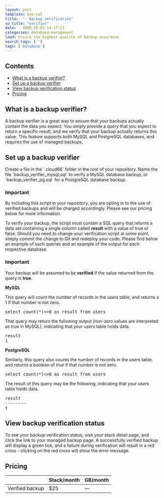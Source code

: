 ```yaml
---
layout: post
template: one-col
title:  "- Backup verification"
so_title: "verifier"
date:   4000-10-03 14:17:13
categories: database-management
lead: Ensure the highest quality of backup assurance
search-tags: ['']
tags: ['Database']
---
```


<h2>Contents</h2>
<ul class="page-toc">
	<li>
		<a href="#what">What is a backup verifier?</a>
	</li>
	<li>
		<a href="#usage">Set up a backup verifier</a>
	</li>
    <li>
        <a href="#view">View backup verification status</a>
    </li>    
	<li>
		<a href="#pricing">Pricing</a>
	</li>
</ul>

<h2 id="what">What is a backup verifier?</h2>
A backup verifier is a great way to ensure that your backups actually contain the data you expect. You simply provide a query that you expect to return a specific result, and we verify that your backup actually returns this value. This feature supports both MySQL and PostgreSQL databases, and requires the use of managed backups.

<h2 id="usage">Set up a backup verifier</h2>
Create a file in the `.cloud66` folder in the root of your repository. Name the file `backup_verifier_mysql.sql` to verify a MySQL database backup, or `backup_verifier_pg.sql` for a PostgreSQL database backup.

<div class="notice notice-standalone">
		<h3>Important</h3>
		<p>By including this script in your repository, you are opting in to the use of verified backups and will be charged accordingly. Please see our pricing below for more information.</p>
</div>

To verify your backup, the script must contain a SQL query that returns a data set containing a single column called **result** with a value of true or false. Should you need to change your verification script at some point, simply commit the change to Git and redeploy your code. Please find below an example of such queries and an example of the output for each respective database.

<div class="notice notice-standalone">
		<h3>Important</h3>
		<p>Your backup will be assumed to be <b>verified</b> if the value returned from the query is <b>true</b>.</p>
</div>

**MySQL**

This query will count the number of records in the *users* table, and returns a 1 if that number is not zero.
<pre class='terminal-commands'>
select count(*)<>0 as result from users
</pre>

That query may return the following output (non-zero values are interpreted as true in MySQL), indicating that your *users* table holds data.
<pre class='terminal-commands'>
result
1
</pre>

**PostgreSQL**

Similarly, this query also counts the number of records in the *users* table, and returns a boolean of _true_ if that number is not zero.
<pre class='terminal-commands'>
select count(*)<>0 as result from users
</pre>

The result of this query may be the following, indicating that your *users* table holds data.

<pre class="terminal-commands">
result
--------
t
</pre>

<h2 id="view">View backup verification status</h2>
To see your backup verification status, visit your stack detail page, and click the link to your managed backup page. A successfully verified backup will display a green tick, and a failure during verification will result in a red cross - clicking on the red cross will show the error message.

<h2 id="pricing">Pricing</h2>

<table class='table table-bordered table-striped table-small'>
    <thead>
        <tr>
            <th align="center"></th>
            <th align="center">Stack/month</th>
            <th align="center">GB/month</th>
        </tr>
    </thead>
    <tbody>
        <tr>
            <td>Verified backup</td>
            <td>$25</td>
            <td>&mdash;</td>
        </tr>
    </tbody>
</table>